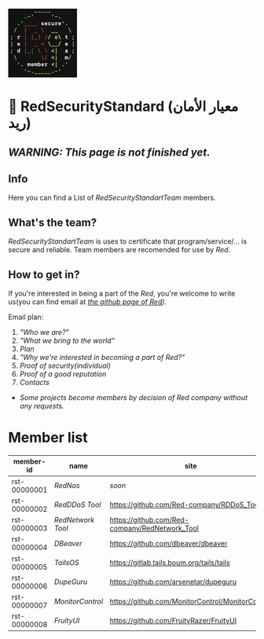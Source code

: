 ![plot](./ResultGit.jpg)
# 👑 RedSecurityStandard (معيار الأمان ريد)

## _WARNING: This page is not finished yet._

## Info

Here you can find a List of _RedSecurityStandartTeam_ members.

## What's the team?

_RedSecurityStandartTeam_ is uses to certificate that program/service/... is secure and reliable. Team members are recomended for use by _Red_.

## How to get in?

If you're interested in being a part of the _Red_, you're welcome to write us(you can find email at _[the github page of Red](https://github.com/Red-company))_.

Email plan:

1) _"Who we are?"_
2) _"What we bring to the world"_
3) _Plan_
4) _"Why we're interested in becoming a part of Red?"_
5) _Proof of security(individual)_
6) _Proof of a good reputation_
7) _Contacts_

* _Some projects become members by decision of Red company without any requests._

# Member list

| member-id | name | site |
| --------- |----- | ---- |
| rst-00000001 | _RedNas_ | _soon_ |
| rst-00000002 | _RedDDoS Tool_ | https://github.com/Red-company/RDDoS_Tool |
| rst-00000003 | _RedNetwork Tool_ | https://github.com/Red-company/RedNetwork_Tool |
| rst-00000004 | _DBeaver_ | https://github.com/dbeaver/dbeaver |
| rst-00000005 | _TailsOS_ | https://gitlab.tails.boum.org/tails/tails |
| rst-00000006 | _DupeGuru_ | https://github.com/arsenetar/dupeguru |
| rst-00000007 | _MonitorControl_ | https://github.com/MonitorControl/MonitorControl |
| rst-00000008 | _FruityUI_ | https://github.com/FruityRazer/FruityUI |
